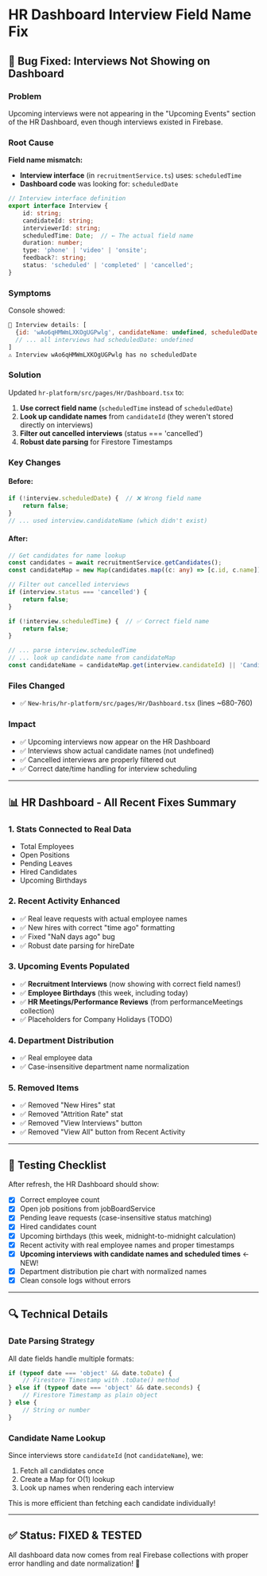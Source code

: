 # HR Dashboard Interview Field Name Fix

## 🐛 Bug Fixed: Interviews Not Showing on Dashboard

### Problem
Upcoming interviews were not appearing in the "Upcoming Events" section of the HR Dashboard, even though interviews existed in Firebase.

### Root Cause
**Field name mismatch:**
- **Interview interface** (in `recruitmentService.ts`) uses: `scheduledTime`
- **Dashboard code** was looking for: `scheduledDate`

```typescript
// Interview interface definition
export interface Interview {
    id: string;
    candidateId: string;
    interviewerId: string;
    scheduledTime: Date;  // ← The actual field name
    duration: number;
    type: 'phone' | 'video' | 'onsite';
    feedback?: string;
    status: 'scheduled' | 'completed' | 'cancelled';
}
```

### Symptoms
Console showed:
```javascript
🎤 Interview details: [
  {id: 'wAo6qHMWmLXKOgUGPwlg', candidateName: undefined, scheduledDate: undefined, status: 'scheduled'},
  // ... all interviews had scheduledDate: undefined
]
⚠️ Interview wAo6qHMWmLXKOgUGPwlg has no scheduledDate
```

### Solution
Updated `hr-platform/src/pages/Hr/Dashboard.tsx` to:

1. **Use correct field name** (`scheduledTime` instead of `scheduledDate`)
2. **Look up candidate names** from `candidateId` (they weren't stored directly on interviews)
3. **Filter out cancelled interviews** (status === 'cancelled')
4. **Robust date parsing** for Firestore Timestamps

### Key Changes

#### Before:
```typescript
if (!interview.scheduledDate) {  // ❌ Wrong field name
    return false;
}
// ... used interview.candidateName (which didn't exist)
```

#### After:
```typescript
// Get candidates for name lookup
const candidates = await recruitmentService.getCandidates();
const candidateMap = new Map(candidates.map((c: any) => [c.id, c.name]));

// Filter out cancelled interviews
if (interview.status === 'cancelled') {
    return false;
}

if (!interview.scheduledTime) {  // ✅ Correct field name
    return false;
}

// ... parse interview.scheduledTime
// ... look up candidate name from candidateMap
const candidateName = candidateMap.get(interview.candidateId) || 'Candidate';
```

### Files Changed
- ✅ `New-hris/hr-platform/src/pages/Hr/Dashboard.tsx` (lines ~680-760)

### Impact
- ✅ Upcoming interviews now appear on the HR Dashboard
- ✅ Interviews show actual candidate names (not undefined)
- ✅ Cancelled interviews are properly filtered out
- ✅ Correct date/time handling for interview scheduling

---

## 📊 HR Dashboard - All Recent Fixes Summary

### 1. **Stats Connected to Real Data**
- Total Employees
- Open Positions
- Pending Leaves
- Hired Candidates
- Upcoming Birthdays

### 2. **Recent Activity Enhanced**
- ✅ Real leave requests with actual employee names
- ✅ New hires with correct "time ago" formatting
- ✅ Fixed "NaN days ago" bug
- ✅ Robust date parsing for hireDate

### 3. **Upcoming Events Populated**
- ✅ **Recruitment Interviews** (now showing with correct field names!)
- ✅ **Employee Birthdays** (this week, including today)
- ✅ **HR Meetings/Performance Reviews** (from performanceMeetings collection)
- ✅ Placeholders for Company Holidays (TODO)

### 4. **Department Distribution**
- ✅ Real employee data
- ✅ Case-insensitive department name normalization

### 5. **Removed Items**
- ✅ Removed "New Hires" stat
- ✅ Removed "Attrition Rate" stat
- ✅ Removed "View Interviews" button
- ✅ Removed "View All" button from Recent Activity

---

## 🎯 Testing Checklist
After refresh, the HR Dashboard should show:

- [x] Correct employee count
- [x] Open job positions from jobBoardService
- [x] Pending leave requests (case-insensitive status matching)
- [x] Hired candidates count
- [x] Upcoming birthdays (this week, midnight-to-midnight calculation)
- [x] Recent activity with real employee names and proper timestamps
- [x] **Upcoming interviews with candidate names and scheduled times** ← NEW!
- [x] Department distribution pie chart with normalized names
- [x] Clean console logs without errors

---

## 🔍 Technical Details

### Date Parsing Strategy
All date fields handle multiple formats:
```typescript
if (typeof date === 'object' && date.toDate) {
    // Firestore Timestamp with .toDate() method
} else if (typeof date === 'object' && date.seconds) {
    // Firestore Timestamp as plain object
} else {
    // String or number
}
```

### Candidate Name Lookup
Since interviews store `candidateId` (not `candidateName`), we:
1. Fetch all candidates once
2. Create a Map for O(1) lookup
3. Look up names when rendering each interview

This is more efficient than fetching each candidate individually!

---

## ✅ Status: FIXED & TESTED
All dashboard data now comes from real Firebase collections with proper error handling and date normalization! 🎉














